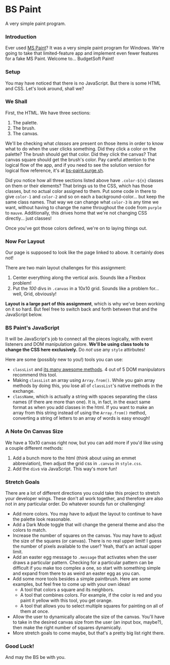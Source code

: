 # BS Paint

A very simple paint program.


### Introduction

Ever used [MS Paint](https://en.wikipedia.org/wiki/Microsoft_Paint)? It was a very simple paint program for Windows. We're going to take that limited-feature app and implement even fewer features for a fake MS Paint. Welcome to... BudgetSoft Paint!


### Setup

You may have noticed that there is no JavaScript. But there is some HTML and CSS. Let's look around, shall we?


### We Shall

First, the HTML. We have three sections:
1. The palette.
2. The brush.
3. The canvas.

We'll be checking what *classes* are present on those items in order to know what to do when the user clicks something. Did they click a color on the palette? The brush should get that color. Did they click the canvas? That canvas square should get the brush's color. Pay careful attention to the logical flow of the app, and if you need to see the solution version for logical flow reference, it's at [bs-paint.surge.sh](http://bs-paint-solution.surge.sh/).

Did you notice how all three sections listed above have `.color-${n}` classes on them or their elements? That brings us to the CSS, which has those classes, but no actual color assigned to them. Put some code in there to give `color-1` and `color-2` and so on each a background-color... but keep the same class names. That way we can change what `color-3` is any time we want, without having to change the name throughout the code from `purple` to `mauve`. Additionally, this drives home that we're not changing CSS directly... just classes!

Once you've got those colors defined, we're on to laying things out.


### Now For Layout

Our page is supposed to look like the page linked to above. It certainly does not!

There are two main layout challenges for this assignment:

1. Center everything along the vertical axis. Sounds like a Flexbox problem!
2. Put the *100* divs in `.canvas` in a 10x10 grid. Sounds like a problem for... well, Grid, obviously!

**Layout is a large part of this assignment**, which is why we've been working on it so hard. But feel free to switch back and forth between that and the JavaScript below.


### BS Paint's JavaScript

It will be JavaScript's job to connect all the pieces logically, with event listeners and DOM manipulation galore. **We'll be using class tools to change the CSS here exclusively.** Do *not* use any `style` attirbutes!

Here are some (possibly new to you!) tools you can use:

* `classList` and [its many awesome methods](https://developer.mozilla.org/en-US/docs/Web/API/Element/classList#Methods). 4 out of 5 DOM manipulators recommend this tool.
* Making `classList` an array using `Array.from()`. While you gain array methods by doing this, you lose all of `classList`'s native methods in the exchange.
* `className`, which is actually a string with spaces separating the class names (if there are more than one). It is, in fact, in the exact same format as when you add classes in the html. If you want to make an array from this string instead of using the `Array.from()` method, converting a string of letters to an array of words is easy enough!


### A Note On Canvas Size

We have a 10x10 canvas right now, but you can add more if you'd like using a couple different methods:

1. Add a bunch more to the html (think about using an emmet abbreviation), then adjust the grid css in `.canvas` in `style.css`.
2. Add the `div`s via JavaScript. This way's more fun!


### Stretch Goals

There are a lot of different directions you could take this project to stretch your developer wings. These don't all work together, and therefore are also not in any particular order. Do whatever sounds fun or challenging!

* Add more colors. You may have to adjust the layout to continue to have the palette look reasonable.
* Add a Dark Mode toggle that will change the general theme and also the colors to match.
* Increase the number of squares on the canvas. You may have to adjust the size of the squares (or canvas). There is no real upper limit! I guess the number of pixels available to the user? Yeah, that's an actual upper limit.
* Add an easter egg message to `.message` that activates when the user draws a particular pattern. Checking for a particular pattern can be difficult if you make too complex a one, so start with something simple and expand from there to as weird an easter egg as you can.
* Add some more tools besides a simple paintbrush. Here are some examples, but feel free to come up with your own ideas!
  * A tool that colors a square and its neighbors.
  * A tool that combines colors. For example, if the color is red and you paint it yellow with this tool, you get orange.
  * A tool that allows you to select multiple squares for painting on all of them at once.
* Allow the user to dynamically allocate the size of the canvas. You'll have to take in the desired canvas size from the user (an input box, maybe?), then make the right number of squares dynamically.
* More stretch goals to come maybe, but that's a pretty big list right there.


### Good Luck!

And may the BS be with you.
